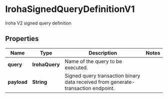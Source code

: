

# IrohaSignedQueryDefinitionV1

Iroha V2 signed query definition

## Properties

| Name | Type | Description | Notes |
|------------ | ------------- | ------------- | -------------|
|**query** | **IrohaQuery** | Name of the query to be executed. |  |
|**payload** | **String** | Signed query transaction binary data received from generate-transaction endpoint. |  |



